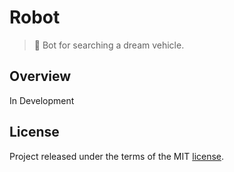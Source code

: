 # Robot

> :blue_car: Bot for searching a dream vehicle.

## Overview

In Development

## License
Project released under the terms of the MIT [license](./LICENSE).